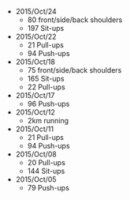 * 2015/Oct/24
    * 80 front/side/back shoulders
    * 197 Sit-ups
* 2015/Oct/22
    * 21 Pull-ups
    * 94 Push-ups
* 2015/Oct/18
    * 75 front/side/back shoulders
    * 165 Sit-ups
    * 22 Pull-ups
* 2015/Oct/17
    * 96 Push-ups
* 2015/Oct/12
    * 2km running
* 2015/Oct/11
    * 21 Pull-ups
    * 94 Push-ups
* 2015/Oct/08
    * 20 Pull-ups
    * 144 Sit-ups
* 2015/Oct/05
    * 79 Push-ups
